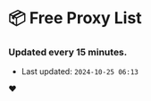 # :package: Free Proxy List
### Updated every 15 minutes.

- Last updated: `2024-10-25 06:13`

:heart:
